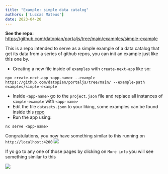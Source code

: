 ```yaml
---
title: "Example: simple data catalog"
authors: ['Luccas Mateus']
date: 2023-04-20
---
```


**See the repo:** https://github.com/datopian/portaljs/tree/main/examples/simple-example

This is a repo intended to serve as a simple example of a data catalog that get its data from a series of github repos, you can init an example just like this one by.

- Creating a new file inside of `examples` with `create-next-app` like so:
```
npx create-next-app <app-name> --example https://github.com/datopian/portaljs/tree/main/ --example-path examples/simple-example
```
- Inside `<app-name>` go to the `project.json` file and replace all instances of `simple-example` with `<app-name>`
- Edit the file `datasets.json` to your liking, some examples can be found inside this [repo](https://github.com/datasets)
- Run the app using:
```
nx serve <app-name>
```

Congratulations, you now have something similar to this running on `http://localhost:4200`
![](https://i.imgur.com/JrDLycF.png)

If yo go to any one of those pages by clicking on `More info` you will see something similar to this

![](https://i.imgur.com/cpKMS80.png)
